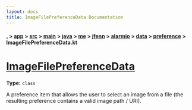 ```yaml
---
layout: docs
title: ImageFilePreferenceData Documentation
---
```

#### [.](./../../../../../../../../../index) > [app](./../../../../../../../../index) > [src](./../../../../../../../index) > [main](./../../../../../../index) > [java](./../../../../../index) > [me](./../../../../index) > [jfenn](./../../../index) > [alarmio](./../../index) > [data](./../index) > [preference](./index) > **ImageFilePreferenceData.kt**

# [ImageFilePreferenceData](https://github.com/fennifith/Alarmio/blob/master/app/src/main/java/me/jfenn/alarmio/data/preference/ImageFilePreferenceData.kt#L9)

**Type:** `class`

A preference item that allows the user to select 
an image from a file (the resulting preference 
contains a valid image path / URI). 













